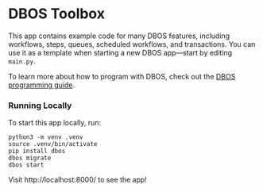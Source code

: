 # DBOS Toolbox

This app contains example code for many DBOS features, including workflows, steps, queues, scheduled workflows, and transactions.
You can use it as a template when starting a new DBOS app&mdash;start by editing `main.py`.

To learn more about how to program with DBOS, check out the [DBOS programming guide](https://docs.dbos.dev/python/programming-guide).

### Running Locally

To start this app locally, run:

```shell
python3 -m venv .venv
source .venv/bin/activate
pip install dbos
dbos migrate
dbos start
```

Visit http://localhost:8000/ to see the app!
